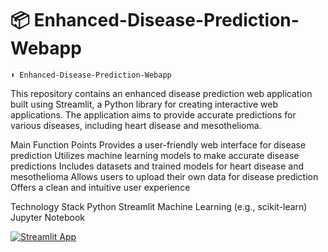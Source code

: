 # 📦 Enhanced-Disease-Prediction-Webapp
```
⬆️ Enhanced-Disease-Prediction-Webapp
```

This repository contains an enhanced disease prediction web application built using Streamlit, a Python library for creating interactive web applications. The application aims to provide accurate predictions for various diseases, including heart disease and mesothelioma.

Main Function Points
Provides a user-friendly web interface for disease prediction
Utilizes machine learning models to make accurate disease predictions
Includes datasets and trained models for heart disease and mesothelioma
Allows users to upload their own data for disease prediction
Offers a clean and intuitive user experience

Technology Stack
Python
Streamlit
Machine Learning (e.g., scikit-learn)
Jupyter Notebook

[![Streamlit App](https://static.streamlit.io/badges/streamlit_badge_black_white.svg)](https://tonykara-disease-prediction-webapp.streamlit.app/)



